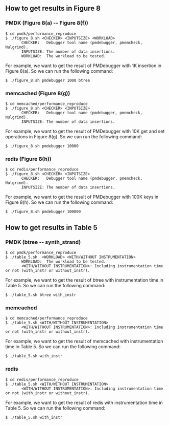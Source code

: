 ## How to get results in Figure 8

### PMDK (Figure 8(a) -- Figure 8(f))
```
$ cd pmdk/performance_reproduce
$ ./figure_8.sh <CHECKER> <INPUTSIZE> <WORKLOAD>
       CHECKER:   Debugger tool name (pmdebugger, pmemcheck, Nulgrind).
       INPUTSIZE: The number of data insertions.
       WORKLOAD:  The workload to be tested.
```
For example, we want to get the result of PMDebugger with 1K insertion in Figure 8(a). So we can run the following command:
```
$ ./figure_8.sh pmdebugger 1000 btree
```

### memcached (Figure 8(g))
```
$ cd memcached/performance_reproduce
$ ./figure_8.sh <CHECKER> <INPUTSIZE>
       CHECKER:   Debugger tool name (pmdebugger, pmemcheck, Nulgrind).
       INPUTSIZE: The number of data insertions.
```
For example, we want to get the result of PMDebugger with 10K get and set operations in Figure 8(g). So we can run the following command:
```
$ ./figure_8.sh pmdebugger 10000 
```

### redis (Figure 8(h))
```
$ cd redis/performance_reproduce
$ ./figure_8.sh <CHECKER> <INPUTSIZE>
       CHECKER:   Debugger tool name (pmdebugger, pmemcheck, Nulgrind).
       INPUTSIZE: The number of data insertions.
```
For example, we want to get the result of PMDebugger with 100K keys in Figure 8(h). So we can run the following command:
```
$ ./figure_8.sh pmdebugger 100000 
```

## How to get results in Table 5
### PMDK (btree -- synth_strand)
```
$ cd pmdk/performance_reproduce
$ ./table_5.sh  <WORKLOAD> <WITH/WITHOUT INSTRUMENTATION>
       WORKLOAD:  The workload to be tested.
       <WITH/WITHOUT INSTRUMENTATION>: Including instrumentation time or not (with_instr or without_instr).
```
For example, we want to get the result of btree with instrumentation time in Table 5. So we can run the following command:
```
$ ./table_5.sh btree with_instr
```
### memcached
```
$ cd memcached/performance_reproduce
$ ./table_5.sh <WITH/WITHOUT INSTRUMENTATION>
       <WITH/WITHOUT INSTRUMENTATION>: Including instrumentation time or not (with_instr or without_instr).
```
For example, we want to get the result of memcached with instrumentation time in Table 5. So we can run the following command:
```
$ ./table_5.sh with_instr
```

### redis
```
$ cd redis/performance_reproduce
$ ./table_5.sh <WITH/WITHOUT INSTRUMENTATION>
       <WITH/WITHOUT INSTRUMENTATION>: Including instrumentation time or not (with_instr or without_instr).
```
For example, we want to get the result of redis with instrumentation time in Table 5. So we can run the following command:
```
$ ./table_5.sh with_instr
```
